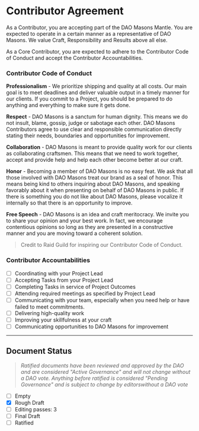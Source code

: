# Contributor Agreement

As a Contributor, you are accepting part of the DAO Masons Mantle. You are expected to operate in a certain manner as a representative of DAO Masons.  We value Craft, Responsibility and Results above all else. 

As a Core Contributor, you are expected to adhere to the Contributor Code of Conduct and accept the Contributor Accountabilities. 

### Contributor Code of Conduct

**Professionalism** - We prioritize shipping and quality at all costs. Our main goal is to meet deadlines and deliver valuable output in a timely manner for our clients. If you commit to a Project, you should be prepared to do anything and everything to make sure it gets done.

**Respect** - DAO Masons is a sanctum for human dignity. This means we do not insult, blame, gossip, judge or sabotage each other. DAO Masons Contributors agree to use clear and responsible communication directly stating their needs, boundaries and opportunities for improvement. 

**Collaboration** - DAO Masons is meant to provide quality work for our clients as collaborating craftsmen. This means that we need to work together, accept and provide help and help each other become better at our craft. 

**Honor** - Becoming a member of DAO Masons is no easy feat. We ask that all those involved with DAO Masons treat our brand as a seal of honor. This means being kind to others inquiring about DAO Masons, and speaking favorably about it when presenting on behalf of DAO Masons in public. If there is something you do not like about DAO Masons, please vocalize it internally so that there is an opportunity to improve. 

**Free Speech** - DAO Masons is an idea and craft meritocracy. We invite you to share your opinion and your best work. In fact, we encourage contentious opinions so long as they are presented in a constructive manner and you are moving toward a coherent solution.

> Credit to Raid Guild for inspiring our Contributor Code of Conduct. 

### Contributor Accountabilities

- [ ] Coordinating with your Project Lead
- [ ] Accepting Tasks from your Project Lead
- [ ] Completing Tasks in service of Project Outcomes
- [ ] Attending required meetings as specified by Project Lead
- [ ] Communicating with your team, especially when you need help or have failed to meet commitments.
- [ ] Delivering high-quality work
- [ ] Improving your skillfulness at your craft
- [ ] Communicating opportunities to DAO Masons for improvement

---

## Document Status
> *Ratified documents have been reviewed and approved by the DAO and are considered "Active Governance" and will not change without a DAO vote. Anything before ratified is considered "Pending Governance" and is subject to change by editorswithout a DAO vote*

- [ ] Empty
- [x] Rough Draft
- [ ] Editing passes: 3
- [ ] Final Draft
- [ ] Ratified